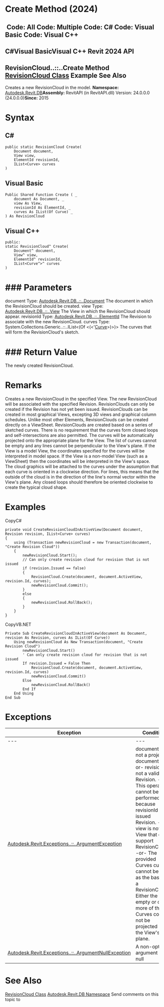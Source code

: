 # Create Method (2024)

﻿
 Code: All Code: Multiple Code: C# Code: Visual Basic Code: Visual C++   
---  
C#Visual BasicVisual C++
Revit 2024 API  
---  
RevisionCloud..::..Create Method   
[RevisionCloud Class](43bdb2c4-2b9c-e3fa-4d6a-8c9970a9f7b6.md "RevisionCloud Class") Example See Also  
---  
Creates a new RevisionCloud in the model. 
**Namespace:** [Autodesk.Revit.DB](87546ba7-461b-c646-cbb1-2cb8f5bff8b2.md "Autodesk.Revit.DB Namespace")**Assembly:** RevitAPI (in RevitAPI.dll) Version: 24.0.0.0 (24.0.0.0)**Since:** 2015 
# Syntax
C#  
---  
```text
public static RevisionCloud Create(
	Document document,
	View view,
	ElementId revisionId,
	IList<Curve> curves
)
```
  
Visual Basic  
---  
```text
Public Shared Function Create ( _
	document As Document, _
	view As View, _
	revisionId As ElementId, _
	curves As IList(Of Curve) _
) As RevisionCloud
```
  
Visual C++  
---  
```text
public:
static RevisionCloud^ Create(
	Document^ document, 
	View^ view, 
	ElementId^ revisionId, 
	IList<Curve^>^ curves
)
```
  
# ### Parameters
document
    Type: [Autodesk.Revit.DB..::..Document](db03274b-a107-aa32-9034-f3e0df4bb1ec.md "Document Class") The document in which the RevisionCloud should be created. 
view
    Type: [Autodesk.Revit.DB..::..View](fb92a4e7-f3a7-ef14-e631-342179b18de9.md "View Class") The View in which the RevisionCloud should appear. 
revisionId
    Type: [Autodesk.Revit.DB..::..ElementId](44f3f7b1-3229-3404-93c9-dc5e70337dd6.md "ElementId Class") The Revision to associate with the new RevisionCloud. 
curves
    Type: System.Collections.Generic..::..IList<(Of <(<'[Curve](400cc9b6-9ff7-de85-6fd8-c20002209d25.md "Curve Class")>)>)> The curves that will form the RevisionCloud's sketch. 
# ### Return Value
The newly created RevisionCloud. 
# Remarks
Creates a new RevisionCloud in the specified View. The new RevisionCloud will be associated with the specified Revision. RevisionClouds can only be created if the Revision has not yet been issued. 
RevisionClouds can be created in most graphical Views, excepting 3D views and graphical column schedules. Unlike most other Elements, RevisionClouds can be created directly on a ViewSheet.
RevisionClouds are created based on a series of sketched curves. There is no requirement that the curves form closed loops and self-intersections are also permitted. The curves will be automatically projected onto the appropriate plane for the View. The list of curves cannot be empty and any lines cannot be perpendicular to the View's plane. If the View is a model View, the coordinates specified for the curves will be interpreted in model space. If the View is a non-model View (such as a ViewSheet) then the coordinates will be interpreted in the View's space.
The cloud graphics will be attached to the curves under the assumption that each curve is oriented in a clockwise direction. For lines, this means that the outside of the cloud is in the direction of the line's normal vector within the View's plane. Any closed loops should therefore be oriented clockwise to create the typical cloud shape.
# Examples
CopyC#
```text
private void CreateRevisionCloudInActiveView(Document document, Revision revision, IList<Curve> curves)
{
    using (Transaction newRevisionCloud = new Transaction(document, "Create Revision Cloud"))
    {
        newRevisionCloud.Start();
        // Can only create revision cloud for revision that is not issued
        if (revision.Issued == false)
        {
            RevisionCloud.Create(document, document.ActiveView, revision.Id, curves);
            newRevisionCloud.Commit();
        }
        else
        {
            newRevisionCloud.RollBack();
        }
    }
}
```

CopyVB.NET
```text
Private Sub CreateRevisionCloudInActiveView(document As Document, revision As Revision, curves As IList(Of Curve))
    Using newRevisionCloud As New Transaction(document, "Create Revision Cloud")
        newRevisionCloud.Start()
        ' Can only create revision cloud for revision that is not issued
        If revision.Issued = False Then
            RevisionCloud.Create(document, document.ActiveView, revision.Id, curves)
            newRevisionCloud.Commit()
        Else
            newRevisionCloud.RollBack()
        End If
    End Using
End Sub
```

# Exceptions
| Exception | Condition |
| --- | --- |
| --- | --- |
| [Autodesk.Revit.Exceptions..::..ArgumentException](2e6e4206-97a8-dd4b-df5d-4269f4bb6088.md "ArgumentException Class") | document is not a project document. -or- revisionId is not a valid Revision. -or- This operation cannot be performed because revisionId is an issued Revision. -or- view is not a View that can support RevisionClouds. -or- The provided Curves curves cannot be used as the basis for a RevisionCloud. Either the list is empty or one or more of the Curves could not be projected onto the View's plane. |
| [Autodesk.Revit.Exceptions..::..ArgumentNullException](631e1424-60f4-929b-4e52-dda9dcd26316.md "ArgumentNullException Class") | A non-optional argument was null |

# See Also
[RevisionCloud Class](43bdb2c4-2b9c-e3fa-4d6a-8c9970a9f7b6.md "RevisionCloud Class")
[Autodesk.Revit.DB Namespace](87546ba7-461b-c646-cbb1-2cb8f5bff8b2.md "Autodesk.Revit.DB Namespace")
Send comments on this topic to 
